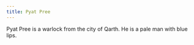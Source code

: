 ```yaml
---
title: Pyat Pree
---
```


Pyat Pree is a warlock from the city of Qarth. He is a pale man with blue lips.


